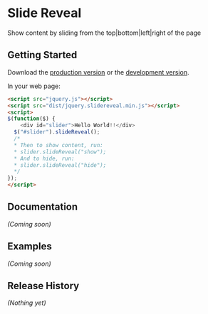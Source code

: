 # Slide Reveal

Show content by sliding from the top|bottom|left|right of the page

## Getting Started

Download the [production version][min] or the [development version][max].

[min]: https://raw.github.com/nnattawat/jquery-slidereveal/master/dist/jquery.slidereveal.min.js
[max]: https://raw.github.com/nnattawat/jquery-slidereveal/master/dist/jquery.slidereveal.js

In your web page:

```html
<script src="jquery.js"></script>
<script src="dist/jquery.slidereveal.min.js"></script>
<script>
$(function($) {
	<div id="slider">Hello World!!</div>
  $("#slider").slideReveal();
  /*
  * Then to show content, run:
  * slider.slideReveal("show");
  * And to hide, run:
  * slider.slideReveal("hide");
  */
});
</script>
```

## Documentation
_(Coming soon)_

## Examples
_(Coming soon)_

## Release History
_(Nothing yet)_
